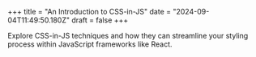 +++
title = "An Introduction to CSS-in-JS"
date = "2024-09-04T11:49:50.180Z"
draft = false
+++

Explore CSS-in-JS techniques and how they can streamline your styling process within JavaScript frameworks like React.
        